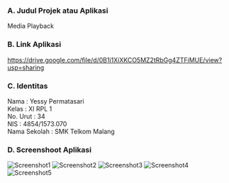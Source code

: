 ### A. Judul Projek atau Aplikasi
Media Playback

### B. Link Aplikasi
https://drive.google.com/file/d/0B1i1XiXKCO5MZ2tRbGg4ZTFiMUE/view?usp=sharing
### C. Identitas 
Nama          : Yessy Permatasari <br>
Kelas         : XI RPL 1 <br>
No. Urut      : 34 <br>
NIS           : 4854/1573.070 <br>
Nama Sekolah  : SMK Telkom Malang <br>

### D. Screenshoot Aplikasi
![Screenshot1](https://postimg.org/image/a4bbrlchx/)
![Screenshot2](https://postimg.org/image/e38jaf151/)
![Screenshot3](https://postimg.org/image/ca5mm3fyd/)
![Screenshot4](https://postimg.org/image/mbagvet1h/)
![Screenshot5](https://postimg.org/image/o4hyxh3lx/)
